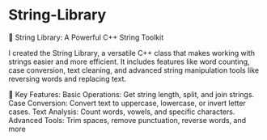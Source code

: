 # String-Library
🚀 String Library: A Powerful C++ String Toolkit

I created the String Library, a versatile C++ class that makes working with strings easier and more efficient. It includes features like word counting, case conversion, text cleaning, and advanced string manipulation tools like reversing words and replacing text.

🔑 Key Features:
Basic Operations: Get string length, split, and join strings.
Case Conversion: Convert text to uppercase, lowercase, or invert letter cases.
Text Analysis: Count words, vowels, and specific characters.
Advanced Tools: Trim spaces, remove punctuation, reverse words, and more
